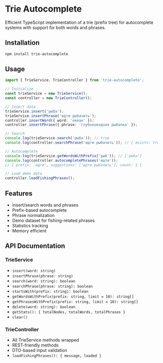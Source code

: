 # Trie Autocomplete

Efficient TypeScript implementation of a trie (prefix tree) for autocomplete systems with support for both words and phrases.

## Installation

```bash
npm install trie-autocomplete
```

## Usage

```typescript
import { TrieService, TrieController } from 'trie-autocomplete';

// Initialize
const trieService = new TrieService();
const controller = new TrieController();

// Insert data
trieService.insert('рыба');
trieService.insertPhrase('идти рыбачить');
controller.insertWord({ word: 'океан' });
controller.insertPhrase({ phrase: 'глубоководная рыбалка' });

// Search
console.log(trieService.search('рыба')); // true
console.log(controller.searchPhrase('идти рыбачить')); // { exists: true, text: 'идти рыбачить' }

// Autocomplete
console.log(trieService.getWordsWithPrefix('рыб')); // ['рыба']
console.log(controller.autocompletePhrases('идти'));
// { prefix: 'идти', suggestions: ['идти рыбачить'], count: 1 }

// Load demo data
controller.loadFishingPhrases();
```

## Features

- Insert/search words and phrases
- Prefix-based autocomplete
- Phrase normalization
- Demo dataset for fishing-related phrases
- Statistics tracking
- Memory efficient

## API Documentation

### TrieService
- `insert(word: string)`
- `insertPhrase(phrase: string)`
- `search(word: string): boolean`
- `searchPhrase(phrase: string): boolean`
- `startsWith(prefix: string): boolean`
- `getWordsWithPrefix(prefix: string, limit = 10): string[]`
- `getPhrasesWithPrefix(prefix: string, limit = 10): string[]`
- `delete(word: string): boolean`
- `getStats(): { totalNodes, totalWords, totalPhrases }`
- `clear()`

### TrieController
- All TrieService methods wrapped
- REST-friendly methods
- DTO-based input validation
- `loadFishingPhrases(): { message, loaded }`